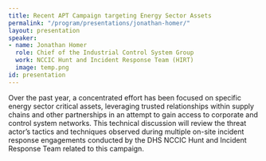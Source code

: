 ```yaml
---
title: Recent APT Campaign targeting Energy Sector Assets
permalink: "/program/presentations/jonathan-homer/"
layout: presentation
speaker:
- name: Jonathan Homer
  role: Chief of the Industrial Control System Group
  work: NCCIC Hunt and Incident Response Team (HIRT)
  image: temp.png
id: presentation
---
```


 Over the past year, a concentrated effort has been focused on specific energy sector critical assets, leveraging trusted relationships within supply chains and other partnerships in an attempt to gain access to corporate and control system networks. This technical discussion will review the threat actor’s tactics and techniques observed during multiple on-site incident response engagements conducted by the DHS NCCIC Hunt and Incident Response Team related to this campaign.